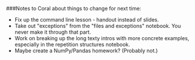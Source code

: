 ###Notes to Coral about things to change for next time:
* Fix up the command line lesson - handout instead of slides.
* Take out "exceptions" from the "files and exceptions" notebook. You never make it through that part.
* Work on breaking up the long texty intros with more concrete examples, especially in the repetition structures notebook.
* Maybe create a NumPy/Pandas homework? (Probably not.)